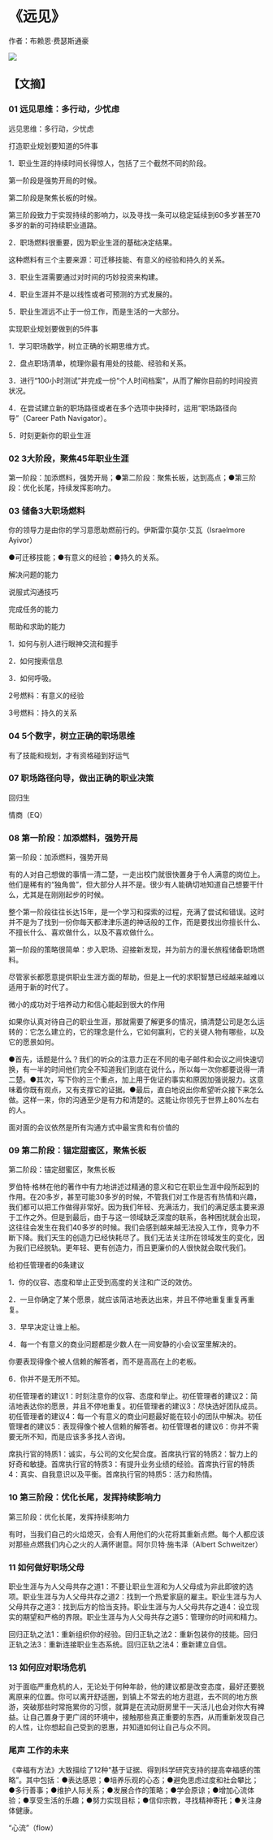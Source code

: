 # 《远见》

作者：布赖恩·费瑟斯通豪

![](./src/20250803100507.jpg)

## 【文摘】

### 01 远见思维：多行动，少忧虑

远见思维：多行动，少忧虑

打造职业规划要知道的5件事

1．职业生涯的持续时间长得惊人，包括了三个截然不同的阶段。

第一阶段是强势开局的时候。

第二阶段是聚焦长板的时候。

第三阶段致力于实现持续的影响力，以及寻找一条可以稳定延续到60多岁甚至70多岁的新的可持续职业道路。

2．职场燃料很重要，因为职业生涯的基础决定结果。

这种燃料有三个主要来源：可迁移技能、有意义的经验和持久的关系。

3．职业生涯需要通过对时间的巧妙投资来构建。

4．职业生涯并不是以线性或者可预测的方式发展的。

5．职业生涯远不止于一份工作，而是生活的一大部分。

实现职业规划要做到的5件事

1．学习职场数学，树立正确的长期思维方式。

2．盘点职场清单，梳理你最有用处的技能、经验和关系。

3．进行“100小时测试”并完成一份“个人时间档案”，从而了解你目前的时间投资状况。

4．在尝试建立新的职场路径或者在多个选项中抉择时，运用“职场路径向导”（Career Path Navigator）。

5．时刻更新你的职业生涯

### 02 3大阶段，聚焦45年职业生涯


第一阶段：加添燃料，强势开局；●第二阶段：聚焦长板，达到高点；●第三阶段：优化长尾，持续发挥影响力。

### 03 储备3大职场燃料

你的领导力是由你的学习意愿助燃前行的。伊斯雷尔莫尔·艾瓦（Israelmore Ayivor）

●可迁移技能；●有意义的经验；●持久的关系。

解决问题的能力

说服式沟通技巧

完成任务的能力

帮助和求助的能力

1．如何与别人进行眼神交流和握手

2．如何搜索信息

3．如何呼吸。

2号燃料：有意义的经验

3号燃料：持久的关系

### 04 5个数字，树立正确的职场思维


有了技能和规划，才有资格碰到好运气

### 07 职场路径向导，做出正确的职业决策

回归生

情商（EQ）

### 08 第一阶段：加添燃料，强势开局


第一阶段：加添燃料，强势开局

有的人对自己想做的事情一清二楚，一走出校门就很快置身于令人满意的岗位上。他们是稀有的“独角兽”，但大部分人并不是。很少有人能确切地知道自己想要干什么，尤其是在刚刚起步的时候。

整个第一阶段往往长达15年，是一个学习和探索的过程，充满了尝试和错误。这时并不是为了找到一份你每天都津津乐道的神话般的工作，而是要找出你擅长什么、不擅长什么、喜欢做什么，以及不喜欢做什么。

第一阶段的策略很简单：步入职场、迎接新发现，并为前方的漫长旅程储备职场燃料。

尽管家长都愿意提供职业生涯方面的帮助，但是上一代的求职智慧已经越来越难以适用于新的时代了。

微小的成功对于培养动力和信心能起到很大的作用

如果你认真对待自己的职业生涯，那就需要了解更多的情况，搞清楚公司是怎么运转的：它怎么建立的，它的理念是什么，它如何赢利，它的关键人物有哪些，以及它的愿景如何。

●首先，话题是什么？我们的听众的注意力正在不同的电子邮件和会议之间快速切换，有一半的时间他们完全不知道我们到底在说什么，所以每一次你都要说得一清二楚。●其次，写下你的三个重点，加上用于佐证的事实和原因加强说服力。这意味着你既有观点，又有支撑它的证据。●最后，直白地说出你希望听众接下来怎么做。这样一来，你的沟通至少是有力和清楚的。这能让你领先于世界上80%左右的人。

面对面的会议依然是所有沟通方式中最宝贵和有价值的

### 09 第二阶段：锚定甜蜜区，聚焦长板


第二阶段：锚定甜蜜区，聚焦长板

罗伯特·格林在他的著作中有力地讲述过精通的意义和它在职业生涯中段所起到的作用。在20多岁，甚至可能30多岁的时候，不管我们对工作是否有热情和兴趣，我们都可以把工作做得非常好。因为我们年轻、充满活力，我们的满足感主要来源于工作之外。但是到最后，由于与这一领域缺乏深度的联系，各种困扰就会出现，这往往会发生在我们40多岁的时候。我们会感到越来越无法投入工作，竞争力不断下降。我们天生的创造力已经快耗尽了。我们无法关注所在领域发生的变化，因为我们已经脱轨。更年轻、更有创造力，而且更廉价的人很快就会取代我们。

给初任管理者的6条建议

1．你的仪容、态度和举止正受到高度的关注和广泛的效仿。

2．一旦你确定了某个愿景，就应该简洁地表达出来，并且不停地重复重复再重复。

3．早早决定让谁上船。

4．每一个有意义的商业问题都是少数人在一间安静的小会议室里解决的。

你要表现得像个被人信赖的解答者，而不是高高在上的老板。

6．你并不是无所不知。

初任管理者的建议1：时刻注意你的仪容、态度和举止。初任管理者的建议2：简洁地表达你的愿景，并且不停地重复。初任管理者的建议3：尽快选好团队成员。初任管理者的建议4：每一个有意义的商业问题最好能在较小的团队中解决。初任管理者的建议5：表现得像个被人信赖的解答者。初任管理者的建议6：你并不需要无所不知，而是应该多多找人咨询。

席执行官的特质1：诚实，与公司的文化契合度。首席执行官的特质2：智力上的好奇和敏捷。首席执行官的特质3：有提升业务业绩的经验。首席执行官的特质4：真实、自我意识以及平衡。首席执行官的特质5：活力和热情。

### 10 第三阶段：优化长尾，发挥持续影响力


第三阶段：优化长尾，发挥持续影响力

有时，当我们自己的火焰熄灭，会有人用他们的火花将其重新点燃。每个人都应该对那些点燃我们内心之火的人满怀谢意。阿尔贝特·施韦泽（Albert Schweitzer）


### 11 如何做好职场父母


职业生涯与为人父母共存之道1：不要让职业生涯和为人父母成为非此即彼的选项。职业生涯与为人父母共存之道2：找到一个热爱家庭的雇主。职业生涯与为人父母共存之道3：找到后方的恰当支持。职业生涯与为人父母共存之道4：设立现实的期望和严格的界限。职业生涯与为人父母共存之道5：管理你的时间和精力。

回归正轨之法1：重新组织你的经验。回归正轨之法2：重新包装你的技能。回归正轨之法3：重新连接职业生态系统。回归正轨之法4：重新建立自信。

### 13 如何应对职场危机

对于面临严重危机的人，无论处于何种年龄，他的建议都是改变态度，最好还要脱离原来的位置。你可以离开舒适圈，到镇上不常去的地方逛逛，去不同的地方旅游，突破那些时常拖累你的习惯，就算是在流动厨房里干一天活儿也会对你大有裨益。让自己置身于更广阔的环境中，接触那些真正重要的东西，从而重新发现自己的人性，让你想起自己受到的恩惠，并知道如何让自己与众不同。


### 尾声 工作的未来


《幸福有方法》大致描绘了12种“基于证据、得到科学研究支持的提高幸福感的策略”。其中包括：●表达感恩；●培养乐观的心态；●避免思虑过度和社会攀比；●多行善事；●维护人际关系；●发展合作的策略；●学会原谅；●增加心流体验；●享受生活的乐趣；●努力实现目标；●信仰宗教，寻找精神寄托；●关注身体健康。

“心流”（flow）